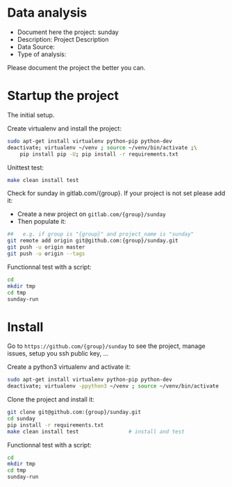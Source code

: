 # Data analysis
- Document here the project: sunday
- Description: Project Description
- Data Source:
- Type of analysis:

Please document the project the better you can.

# Startup the project

The initial setup.

Create virtualenv and install the project:
```bash
sudo apt-get install virtualenv python-pip python-dev
deactivate; virtualenv ~/venv ; source ~/venv/bin/activate ;\
    pip install pip -U; pip install -r requirements.txt
```

Unittest test:
```bash
make clean install test
```

Check for sunday in gitlab.com/{group}.
If your project is not set please add it:

- Create a new project on `gitlab.com/{group}/sunday`
- Then populate it:

```bash
##   e.g. if group is "{group}" and project_name is "sunday"
git remote add origin git@github.com:{group}/sunday.git
git push -u origin master
git push -u origin --tags
```

Functionnal test with a script:

```bash
cd
mkdir tmp
cd tmp
sunday-run
```

# Install

Go to `https://github.com/{group}/sunday` to see the project, manage issues,
setup you ssh public key, ...

Create a python3 virtualenv and activate it:

```bash
sudo apt-get install virtualenv python-pip python-dev
deactivate; virtualenv -ppython3 ~/venv ; source ~/venv/bin/activate
```

Clone the project and install it:

```bash
git clone git@github.com:{group}/sunday.git
cd sunday
pip install -r requirements.txt
make clean install test                # install and test
```
Functionnal test with a script:

```bash
cd
mkdir tmp
cd tmp
sunday-run
```
